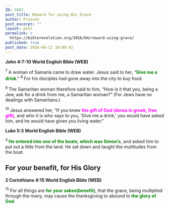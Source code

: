 ```yaml
---
ID: 5967
post_title: Reward for using His Grace
author: Praison
post_excerpt: ""
layout: post
permalink: >
  https://biblerevelation.org/2016/04/reward-using-grace/
published: true
post_date: 2016-04-11 18:09:42
---
```

<p class="passage-display"><strong><span class="passage-display-bcv">John 4:7-10
</span><span class="passage-display-version">World English Bible (WEB)</span></strong></p>
<span id="en-WEB-26164" class="text John-4-7"><sup class="versenum">7 </sup>A woman of Samaria came to draw water. Jesus said to her, <span class="woj">“<span style="color: #008000;"><strong>Give me a drink</strong></span>.”</span> </span><span id="en-WEB-26165" class="text John-4-8"><sup class="versenum">8 </sup>For his disciples had gone away into the city to buy food.</span>

<span id="en-WEB-26166" class="text John-4-9"><sup class="versenum">9 </sup>The Samaritan woman therefore said to him, “How is it that you, being a Jew, ask for a drink from me, a Samaritan woman?” (For Jews have no dealings with Samaritans.)</span>

<span id="en-WEB-26167" class="text John-4-10"><sup class="versenum">10 </sup>Jesus answered her, <span class="woj">“If you knew <span style="color: #ff00ff;"><strong>the gift of God (dorea in greek, free gift)</strong></span>, and who it is who says to you, ‘Give me a drink,’ you would have asked him, and he would have given you living water.”</span></span>
<p class="passage-display"><strong><span class="passage-display-bcv">Luke 5:3
</span><span class="passage-display-version">World English Bible (WEB)</span></strong></p>
<span id="en-WEB-25111" class="text Luke-5-3"><sup class="versenum">3 </sup><span style="color: #008000;"><strong>He entered into one of the boats, which was Simon’s</strong></span>, and asked him to put out a little from the land. He sat down and taught the multitudes from the boat.</span>
<h2><strong>For your benefit, for His Glory</strong></h2>
<strong><span class="passage-display-bcv">2 Corinthians 4:15
</span><span class="passage-display-version">World English Bible (WEB)</span></strong>

<span id="en-WEB-28876" class="text 2Cor-4-15"><sup class="versenum">15 </sup>For all things are <span style="color: #008000;"><strong>for your sakes(benefit)</strong></span>, that the grace, being multiplied through the many, may cause the thanksgiving to abound to <span style="color: #008000;"><strong>the glory of God</strong></span>.</span>

&nbsp;

&nbsp;